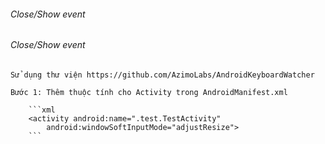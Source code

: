 ###### Close/Show event
######


###### Close/Show event

	Sử dụng thư viện https://github.com/AzimoLabs/AndroidKeyboardWatcher

	Bước 1: Thêm thuộc tính cho Activity trong AndroidManifest.xml

		```xml
		<activity android:name=".test.TestActivity"
	        android:windowSoftInputMode="adjustResize">
	    ```
		 
